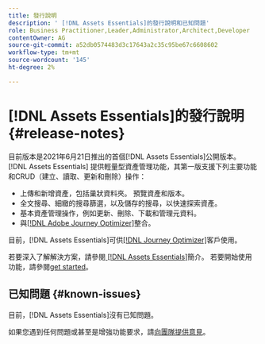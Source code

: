 ```yaml
---
title: 發行說明
description: ' [!DNL Assets Essentials]的發行說明和已知問題'
role: Business Practitioner,Leader,Administrator,Architect,Developer
contentOwner: AG
source-git-commit: a52db0574483d3c17643a2c35c95be67c6608602
workflow-type: tm+mt
source-wordcount: '145'
ht-degree: 2%

---
```



# [!DNL Assets Essentials]的發行說明 {#release-notes}

目前版本是2021年6月21日推出的首個[!DNL Assets Essentials]公開版本。 [!DNL Assets Essentials] 提供輕量型資產管理功能，其第一版支援下列主要功能和CRUD（建立、讀取、更新和刪除）操作：

* 上傳和新增資產，包括巢狀資料夾。 預覽資產和版本。
* 全文搜尋、細緻的搜尋篩選，以及儲存的搜尋，以快速探索資產。
* 基本資產管理操作，例如更新、刪除、下載和管理元資料。
* 與[[!DNL Adobe Journey Optimizer]](https://experienceleague.adobe.com/docs/journey-optimizer/using/create-messages/assets-essentials.html)整合。

目前，[!DNL Assets Essentials]可供[[!DNL Journey Optimizer]](https://experienceleague.adobe.com/docs/journey-optimizer.html)客戶使用。

若要深入了解解決方案，請參閱[ [!DNL Assets Essentials]](introduction.md)簡介。 若要開始使用功能，請參閱[get started](/help/get-started.md)。

## 已知問題 {#known-issues}

目前，[!DNL Assets Essentials]沒有已知問題。

如果您遇到任何問題或甚至是增強功能要求，請[向團隊提供意見](#provide-feedback)。
